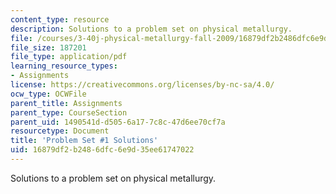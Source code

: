 ```yaml
---
content_type: resource
description: Solutions to a problem set on physical metallurgy.
file: /courses/3-40j-physical-metallurgy-fall-2009/16879df2b2486dfc6e9d35ee61747022_MIT3_40JF09_sol1.pdf
file_size: 187201
file_type: application/pdf
learning_resource_types:
- Assignments
license: https://creativecommons.org/licenses/by-nc-sa/4.0/
ocw_type: OCWFile
parent_title: Assignments
parent_type: CourseSection
parent_uid: 1490541d-d505-6a17-7c8c-47d6ee70cf7a
resourcetype: Document
title: 'Problem Set #1 Solutions'
uid: 16879df2-b248-6dfc-6e9d-35ee61747022
---
```

Solutions to a problem set on physical metallurgy.